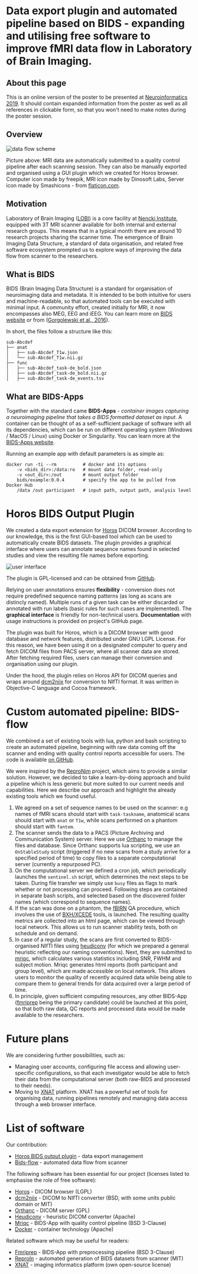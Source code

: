 # Data export plugin and automated pipeline based on BIDS - expanding and utilising free software to improve fMRI data flow in Laboratory of Brain Imaging.

## About this page
This is an online version of the poster to be presented at [Neuroinformatics 2019](https://www.neuroinformatics2019.org/). It should contain expanded information from the poster as well as all references in clickable form, so that you won't need to make notes during the poster session.

## Overview
![data flow scheme](images/graphical_abstract.png)

Picture above: MRI data are automatically submitted to a quality control pipeline after each scanning session. They can also be manually exported and organised using a GUI plugin which we created for Horos browser. Computer icon made by freepik, MRI icon made by Dinosoft Labs, Server icon made by Smashicons - from [flaticon.com](https://www.flaticon.com/).

## Motivation
Laboratory of Brain Imaging ([LOBI](https://lobi.nencki.gov.pl/)) is a core facility at [Nencki Institute](http://en.nencki.edu.pl/), equipped with 3T MRI scanner available for both internal and external research groups. This means that in a typical month there are around 10 research projects sharing the scanner time. The emergence of Brain Imaging Data Structure, a standard of data organisation, and related free software ecosystem prompted us to explore ways of improving the data flow from scanner to the researchers.

## What is BIDS
BIDS (Brain Imaging Data Structure) is a standard for organisation of neuroimaging data and metadata. It is intended to be both intuitive for users and machine-readable, so that automated tools can be executed with minimal input. A community effort, created initially for MRI, it now encompasses also MEG, EEG and iEEG. You can learn more on [BIDS website](https://bids.neuroimaging.io/) or from ([Gorgolewski et al., 2016](http://www.nature.com/articles/sdata201644)).

In short, the files follow a structure like this:
```
sub-Abcdef
├── anat
│   ├── sub-Abcdef_T1w.json
│   └── sub-Abcdef_T1w.nii.gz
├── func
│   ├── sub-Abcdef_task-de_bold.json
│   ├── sub-Abcdef_task-de_bold.nii.gz
│   ├── sub-Abcdef_task-de_events.tsv
```

## What are BIDS-Apps

Together with the standard came **BIDS-Apps** - *container images capturing a neuroimaging pipeline that takes a BIDS formatted dataset as input*. A container can be thought of as a self-sufficient package of software with all its dependencies, which can be run on different operating system (Windows / MacOS / Linux) using Docker or Singularity. You can learn more at the [BIDS-Apps website](https://bids-apps.neuroimaging.io/).

Running an example app with default parameters is as simple as:

```
docker run -ti --rm          # docker and its options
	-v <bids_dir>:/data:ro   # mount data folder, read-only
	-v <out_dir>:/out        # mount output folder
	bids/example:0.0.4       # specify the app to be pulled from Docker Hub
	/data /out participant   # input path, output path, analysis level
```

# Horos BIDS Output Plugin
We created a data export extension for [Horos](https://horosproject.org) DICOM browser. According to our knowledge, this is the first GUI-based tool which can be used to automatically create BIDS datasets. The plugin provides a graphical interface where users can annotate sequence names found in selected studies and view the resulting file names before exporting.

![user interface](images/interface.png)

The plugin is GPL-licensed and can be obtained from [GitHub](https://github.com/mslw/horos-bids-output).

Relying on user annotations ensures **flexibility** - conversion does not require predefined sequence naming patterns (as long as scans are distincly named). Multiple runs of a given task can be either discarded or annotated with run labels (basic rules for such cases are implemented). The **graphical interface** is friendly for non-technical users. **Documentation** with usage instructions is provided on project's GitHub page.

The plugin was built for Horos, which is a DICOM browser with good database and network features, distributed under GNU LGPL License. For this reason, we have been using it on a designated computer to query and fetch DICOM files from PACS server, where all scanner data are stored. After fetching required files, users can manage their conversion and organisation using our plugin.

Under the hood, the plugin relies on Horos API for DICOM queries and wraps around [dcm2niix](https://github.com/rordenlab/dcm2niix/) for conversion to NIfTI format. It was written in Objective-C language and Cocoa framework.

# Custom automated pipeline: BIDS-flow
We combined a set of existing tools with lua, python and bash scripting to create an automated pipeline, beginning with raw data coming off the scanner and ending with quality control reports accessible for users. The code is available [on GitHub](https://github.com/nencki-lobi/bids-flow).

We were inspired by the [ReproNim](https://github.com/ReproNim/reproin) project, which aims to provide a similar solution. However, we decided to take a learn-by-doing approach and build a pipeline which is less generic but more suited to our current needs and capabilities. Here we describe our approach and highlight the already existing tools which we found useful.

1. We agreed on a set of sequence names to be used on the scanner: e.g names of fMRI scans should start with `task-taskname`, anatomical scans should start with `anat` or `T1w`, while scans performed on a phantom should start with `fantom`.
2. The scanner sends the data to a PACS (Picture Archiving and Communication System) server. Here we use [Orthanc](https://www.orthanc-server.com/) to manage the files and database. Since Orthanc supports lua scripting, we use an `OnStableStudy` script (triggered if no new scans from a study arrive for a specified period of time) to copy files to a separate computational server (currently a repurposed PC).
3. On the computational server we defined a cron job, which periodically launches the `sentinel.sh` script, which determines the next steps to be taken. During file transfer we simply use `busy` files as flags to mark whether or not processing can proceed. Following steps are contained in separate bash scripts, and selected based on the discovered folder names (which correspond to sequence names).
4. If the scan was done on a phantom, the [fBIRN](https://www.nitrc.org/projects/fbirn/) QA procedure, which involves the use of [BXH/XCEDE](https://www.nitrc.org/projects/fbirn/) tools, is launched. The resulting quality metrics are collected into an html page, which can be viewed through local network. This allows us to run scanner stability tests, both on schedule and on demand.
5. In case of a regular study, the scans are first converted to BIDS-organised NIfTI files using [heudiconv](https://github.com/nipy/heudiconv) (for which we prepared a general heuristic reflecting our naming conventions). Next, they are submitted to [mriqc](https://mriqc.readthedocs.io/), which calculates various statistics including SNR, FWHM and subject motion. Mriqc generates html reports (both participant and group level), which are made accessible on local network. This allows users to monitor the quality of recently acquired data while being able to compare them to general trends for data acquired over a large period of time.
6. In principle, given sufficient computing resources, any other BIDS-App ([fmriprep](https://fmriprep.readthedocs.io) being the primary candidate) could be launched at this point, so that both raw data, QC reports and processed data would be made available to the researchers.

# Future plans
We are considering further possibilities, such as:
* Managing user accounts, configuring file access and allowing user-specific configurations, so that each investigator would be able to fetch their data from the computational server (both raw-BIDS and processed to their needs).
* Moving to [XNAT](https://xnat.org/) platform. XNAT has a powerful set of tools for organising data, running pipelines remotely and managing data access through a web browser interface.

# List of software

Our contribution:
* [Horos BIDS output plugin](https://github.com/mslw/horos-bids-output) - data export management
* [Bids-flow](https://github.com/nencki-lobi/bids-flow) - automated data flow from scanner

The following software has been essential for our project (licenses listed to emphasise the role of free software):
* [Horos](https://horosproject.org/) - DICOM browser (LGPL)
* [dcm2niix](https://github.com/rordenlab/dcm2niix/) - DICOM to NIfTI converter (BSD, with some units public domain or MIT)
* [Orthanc](https://www.orthanc-server.com/) - DICOM server (GPL)
* [Heudiconv](https://github.com/nipy/heudiconv) - heuristic DICOM converter (Apache)
* [Mriqc](https://mriqc.readthedocs.io/) - BIDS-App with quality control pipeline (BSD 3-Clause)
* [Docker](https://www.docker.com/) - container technology (Apache)

Related software which may be useful for readers:
* [Fmriprep](https://fmriprep.readthedocs.io/en/stable/) - BIDS-App with preprocessing pipeline (BSD 3-Clause)
* [ReproIn](https://github.com/ReproNim/reproin) - automated generation of BIDS datasets from scanner (MIT)
* [XNAT](https://xnat.org/) - imaging informatics platform (own open-source license)
